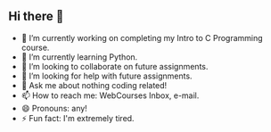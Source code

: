 ## Hi there 👋

<!--
**tanisha-gandhi/tanisha-gandhi** is a ✨ _special_ ✨ repository because its `README.md` (this file) appears on your GitHub profile.

Here are some ideas to get you started:
-->


- 🔭 I’m currently working on completing my Intro to C Programming course.
- 🌱 I’m currently learning Python.
- 👯 I’m looking to collaborate on future assignments.
- 🤔 I’m looking for help with future assignments.
- 💬 Ask me about nothing coding related!
- 📫 How to reach me: WebCourses Inbox, e-mail.
- 😄 Pronouns: any!
- ⚡ Fun fact: I'm extremely tired.
